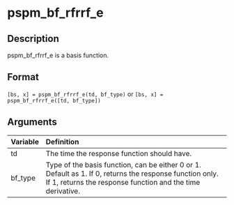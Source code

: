 # pspm_bf_rfrrf_e
## Description
pspm_bf_rfrrf_e is a basis function.

## Format
`[bs, x] = pspm_bf_rfrrf_e(td, bf_type)` or
`[bs, x] = pspm_bf_rfrrf_e([td, bf_type])`

## Arguments
| Variable | Definition |
|:--|:--|
| td | The time the response function should have. |
| bf_type | Type of the basis function, can be either 0 or 1. Default as 1. If 0, returns the response function only. If 1, returns the response function and the time derivative. |

